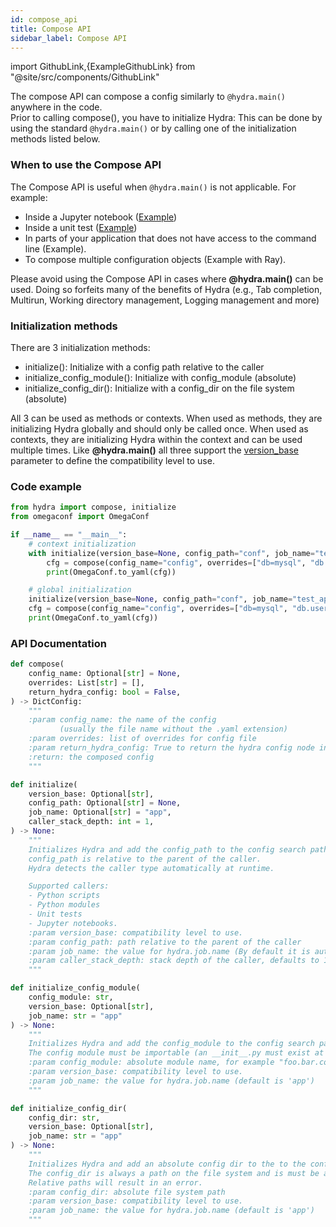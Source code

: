 ```yaml
---
id: compose_api
title: Compose API
sidebar_label: Compose API
---
```


import GithubLink,{ExampleGithubLink} from "@site/src/components/GithubLink"

The compose API can compose a config similarly to `@hydra.main()` anywhere in the code.  
Prior to calling compose(), you have to initialize Hydra: This can be done by using the standard `@hydra.main()`
or by calling one of the initialization methods listed below.

### When to use the Compose API

The Compose API is useful when `@hydra.main()` is not applicable.
For example:

- Inside a Jupyter notebook ([Example](jupyter_notebooks.md))
- Inside a unit test ([Example](unit_testing.md))
- In parts of your application that does not have access to the command line (<GithubLink to="examples/advanced/ad_hoc_composition">Example</GithubLink>).
- To compose multiple configuration objects (<GithubLink to="examples/advanced/ray_example/ray_compose_example.py">Example with Ray</GithubLink>).

<div class="alert alert--info" role="alert">
Please avoid using the Compose API in cases where <b>@hydra.main()</b> can be used.  
Doing so forfeits many of the benefits of Hydra
(e.g., Tab completion, Multirun, Working directory management, Logging management and more)
</div>

### Initialization methods
There are 3 initialization methods:
- <GithubLink to="hydra/initialize.py#L37">initialize()</GithubLink>: Initialize with a config path relative to the caller
- <GithubLink to="hydra/initialize.py#L108">initialize_config_module()</GithubLink>: Initialize with config_module (absolute)
- <GithubLink to="hydra/initialize.py#L143">initialize_config_dir()</GithubLink>: Initialize with a config_dir on the file system (absolute)

All 3 can be used as methods or contexts.
When used as methods, they are initializing Hydra globally and should only be called once.
When used as contexts, they are initializing Hydra within the context and can be used multiple times.
Like <b>@hydra.main()</b> all three support the [version_base](../upgrades/version_base.md) parameter
to define the compatibility level to use.

### Code example
```python
from hydra import compose, initialize
from omegaconf import OmegaConf

if __name__ == "__main__":
    # context initialization
    with initialize(version_base=None, config_path="conf", job_name="test_app"):
        cfg = compose(config_name="config", overrides=["db=mysql", "db.user=me"])
        print(OmegaConf.to_yaml(cfg))

    # global initialization
    initialize(version_base=None, config_path="conf", job_name="test_app")
    cfg = compose(config_name="config", overrides=["db=mysql", "db.user=me"])
    print(OmegaConf.to_yaml(cfg))
```
### API Documentation

```python title="Compose API"
def compose(
    config_name: Optional[str] = None,
    overrides: List[str] = [],
    return_hydra_config: bool = False,
) -> DictConfig:
    """
    :param config_name: the name of the config
           (usually the file name without the .yaml extension)
    :param overrides: list of overrides for config file
    :param return_hydra_config: True to return the hydra config node in the result
    :return: the composed config
    """
```

```python title="Relative initialization"
def initialize(
    version_base: Optional[str],
    config_path: Optional[str] = None,
    job_name: Optional[str] = "app",
    caller_stack_depth: int = 1,
) -> None:
    """
    Initializes Hydra and add the config_path to the config search path.
    config_path is relative to the parent of the caller.
    Hydra detects the caller type automatically at runtime.

    Supported callers:
    - Python scripts
    - Python modules
    - Unit tests
    - Jupyter notebooks.
    :param version_base: compatibility level to use.
    :param config_path: path relative to the parent of the caller
    :param job_name: the value for hydra.job.name (By default it is automatically detected based on the caller)
    :param caller_stack_depth: stack depth of the caller, defaults to 1 (direct caller).
    """
```

```python title="Initialzing with config module"
def initialize_config_module(
    config_module: str,
    version_base: Optional[str],
    job_name: str = "app"
) -> None:
    """
    Initializes Hydra and add the config_module to the config search path.
    The config module must be importable (an __init__.py must exist at its top level)
    :param config_module: absolute module name, for example "foo.bar.conf".
    :param version_base: compatibility level to use.
    :param job_name: the value for hydra.job.name (default is 'app')
    """
```
```python title="Initialzing with config directory"
def initialize_config_dir(
    config_dir: str,
    version_base: Optional[str],
    job_name: str = "app"
) -> None:
    """
    Initializes Hydra and add an absolute config dir to the to the config search path.
    The config_dir is always a path on the file system and is must be an absolute path.
    Relative paths will result in an error.
    :param config_dir: absolute file system path
    :param version_base: compatibility level to use.
    :param job_name: the value for hydra.job.name (default is 'app')
    """
```

